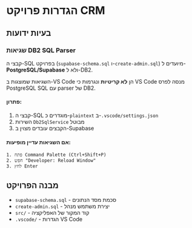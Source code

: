 # הגדרות פרויקט CRM

## בעיות ידועות

### שגיאות DB2 SQL Parser

קבצי ה-SQL בפרויקט (`supabase-schema.sql` ו-`create-admin.sql`) מיועדים ל-**PostgreSQL/Supabase** ולא ל-DB2.

השגיאות שמוצגות ב-VS Code הן **לא קריטיות** ונגרמות כי VS Code מנסה לפרס PostgreSQL SQL עם parser של DB2.

#### פתרון:

1. קבצי ה-SQL מוגדרים כ-`plaintext` ב-`.vscode/settings.json`
2. השירות `Db2SqlService` מבוטל
3. הקבצים עובדים מצוין ב-Supabase

#### אם השגיאות עדיין מופיעות:

```
1. פתח Command Palette (Ctrl+Shift+P)
2. חפש "Developer: Reload Window"
3. לחץ Enter
```

## מבנה הפרויקט

- `supabase-schema.sql` - סכמת מסד הנתונים
- `create-admin.sql` - יצירת משתמש מנהל
- `src/` - קוד המקור של האפליקציה
- `.vscode/` - הגדרות VS Code

